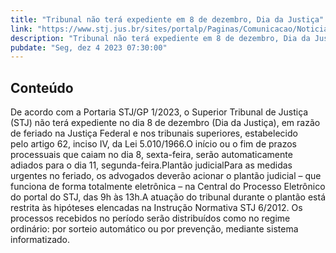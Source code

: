 ```yaml
---
title: "Tribunal não terá expediente em 8 de dezembro, Dia da Justiça"
link: "https://www.stj.jus.br/sites/portalp/Paginas/Comunicacao/Noticias/2023/04122023-Tribunal-nao-tera-expediente-em-8-de-dezembro--Dia-da-Justica.aspx"
description: "Tribunal não terá expediente em 8 de dezembro, Dia da Justiça"
pubdate: "Seg, dez 4 2023 07:30:00"
---
```


## Conteúdo

​De acordo com a Portaria STJ/GP 1/2023, o Superior Tribunal de Justiça (STJ) não terá expediente no dia 8 de dezembro (Dia da Justiça), em razão de feriado na Justiça Federal e nos tribunais superiores, estabelecido pelo artigo 62, inciso IV, da Lei 5.010/1966.O início ou o fim de prazos processuais que caiam no dia 8, sexta-feira, serão automaticamente adiados para o dia 11, segunda-feira.Plantão judicialPara as medidas urgentes no feriado, os advogados deverão acionar o plantão judicial – que funciona de forma totalmente eletrônica – na Central do Processo Eletrônico do portal do STJ, das 9h às 13h.A atuação do tribunal durante o plantão está restrita às hipóteses elencadas na Instrução Normativa STJ 6/2012. Os processos recebidos no período serão distribuídos como no regime ordinário: por sorteio automático ou por prevenção, mediante sistema informatizado.
